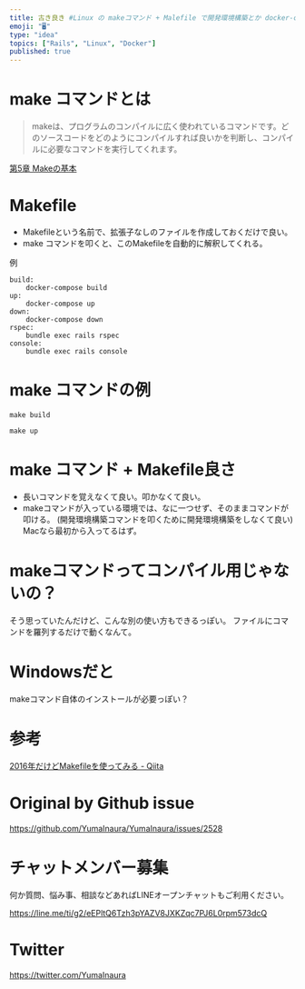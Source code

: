 ```yaml
---
title: 古き良き #Linux の makeコマンド + Malefile で開発環境構築とか docker-compose build / up 
emoji: "🖥"
type: "idea"
topics: ["Rails", "Linux", "Docker"]
published: true
---
```


# make コマンドとは

>makeは、プログラムのコンパイルに広く使われているコマンドです。どのソースコードをどのようにコンパイルすれば良いかを判断し、コンパイルに必要なコマンドを実行してくれます。

[第5章 Makeの基本](https://manual.atmark-techno.com/dist/atmark-dist_developers_guide_ja-1.0.11/ch05.html)

# Makefile

- Makefileという名前で、拡張子なしのファイルを作成しておくだけで良い。
- make コマンドを叩くと、このMakefileを自動的に解釈してくれる。

例

```
build:
	docker-compose build
up:
	docker-compose up
down:
	docker-compose down
rspec:
	bundle exec rails rspec
console:
	bundle exec rails console
```

# make コマンドの例

```
make build
```

```
make up
```

# make コマンド + Makefile良さ

- 長いコマンドを覚えなくて良い。叩かなくて良い。
- makeコマンドが入っている環境では、なに一つせず、そのままコマンドが叩ける。 (開発環境構築コマンドを叩くために開発環境構築をしなくて良い) Macなら最初から入ってるはず。

# makeコマンドってコンパイル用じゃないの？

そう思っていたんだけど、こんな別の使い方もできるっぽい。
ファイルにコマンドを羅列するだけで動くなんて。

# Windowsだと

makeコマンド自体のインストールが必要っぽい？

# 参考

[2016年だけどMakefileを使ってみる - Qiita](https://qiita.com/petitviolet/items/a1da23221968ee86193b)



# Original by Github issue

https://github.com/YumaInaura/YumaInaura/issues/2528








<!-- Update From Qiita API -->

# チャットメンバー募集


何か質問、悩み事、相談などあればLINEオープンチャットもご利用ください。

https://line.me/ti/g2/eEPltQ6Tzh3pYAZV8JXKZqc7PJ6L0rpm573dcQ





# Twitter


https://twitter.com/YumaInaura


<!-- Update From Qiita API -->


